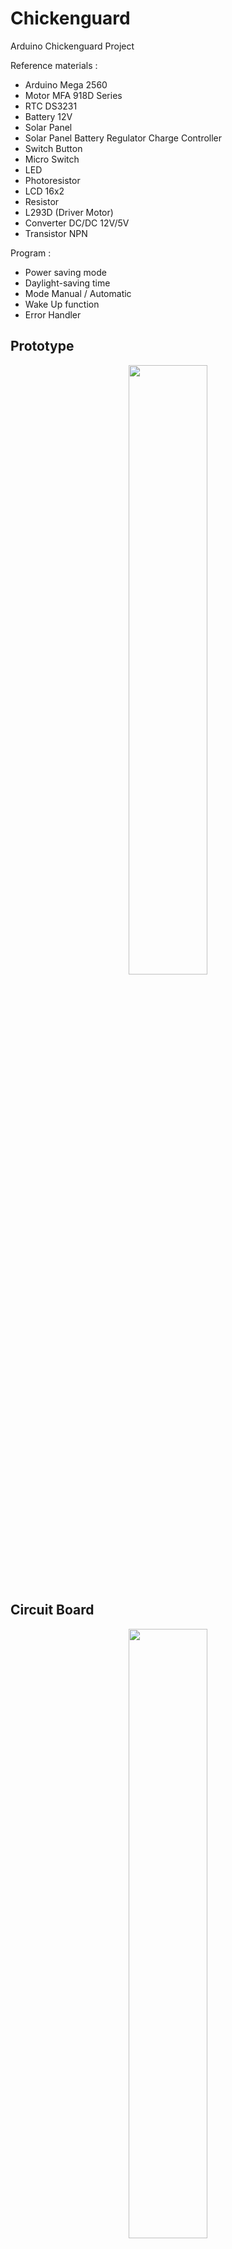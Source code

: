 # Chickenguard
Arduino Chickenguard Project

Reference materials :
- Arduino Mega 2560
- Motor MFA 918D Series
- RTC DS3231
- Battery 12V
- Solar Panel 
- Solar Panel Battery Regulator Charge Controller
- Switch Button
- Micro Switch
- LED
- Photoresistor
- LCD 16x2
- Resistor
- L293D (Driver Motor)
- Converter DC/DC 12V/5V
- Transistor NPN

Program :
  - Power saving mode
  - Daylight-saving time
  - Mode Manual / Automatic
  - Wake Up function
  - Error Handler

## Prototype
<p align="center">
  <img src="https://github.com/vhuynen/chickenguard/blob/master/Pictures/Prototype.jpg" width="50%">
</p>

## Circuit Board
<p align="center">
  <img src="https://github.com/vhuynen/chickenguard/blob/master/Pictures/Circuit%20board.jpg" width="50%">
</p>

## Photoresistor
<p align="center">
  <img src="https://github.com/vhuynen/chickenguard/blob/master/Pictures/Photoresistor.jpg" width="50%">
</p>

## Console
<p align="center">
  <img src="https://github.com/vhuynen/chickenguard/blob/master/Pictures/Dashboard.jpg" width="50%">
</p>

## Overview 
<p align="center">
  <img src="https://github.com/vhuynen/chickenguard/blob/master/Pictures/Cover.jpg" width="50%">
</p>

